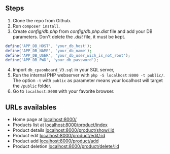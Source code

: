 ## Steps

1. Clone the repo from Github.
2. Run `composer install`.
3. Create *config/db.php* from *config/db.php.dist* file and add your DB parameters. Don't delete the *.dist* file, it must be kept.
```php
define('APP_DB_HOST', 'your_db_host');
define('APP_DB_NAME', 'your_db_name');
define('APP_DB_USER', 'your_db_user_wich_is_not_root');
define('APP_DB_PWD', 'your_db_password');
```
4. Import `db_cpaonboard_V3.sql` in your SQL server,
5. Run the internal PHP webserver with `php -S localhost:8000 -t public/`. The option `-t` with `public` as parameter means your localhost will target the `/public` folder.
6. Go to `localhost:8000` with your favorite browser.



## URLs availables

* Home page at [localhost:8000/](localhost:8000/)
* Products list at [localhost:8000/product/index](localhost:8000/product/index)
* Product details [localhost:8000/product/show/:id](localhost:8000/product/show/2)
* Product edit [localhost:8000/product/edit/:id](localhost:8000/product/edit/2)
* Product add [localhost:8000/product/add](localhost:8000/product/add)
* Product deletion [localhost:8000/product/delete/:id](localhost:8000/product/delete/2)